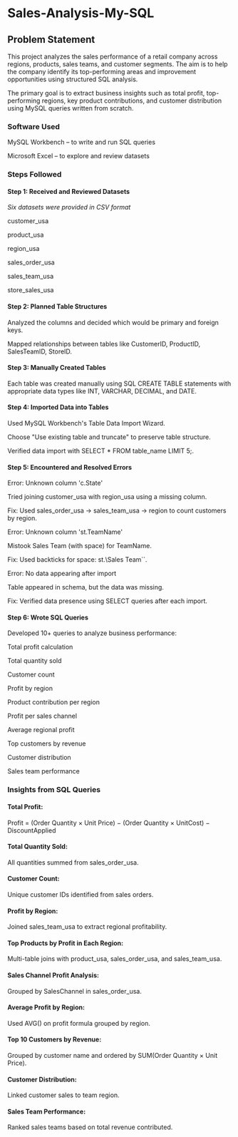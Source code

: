 # Sales-Analysis-My-SQL

## Problem Statement

This project analyzes the sales performance of a retail company across regions, products, sales teams, and customer segments. The aim is to help the company identify its top-performing areas and improvement opportunities using structured SQL analysis.

The primary goal is to extract business insights such as total profit, top-performing regions, key product contributions, and customer distribution using MySQL queries written from scratch.

### Software Used

MySQL Workbench – to write and run SQL queries

Microsoft Excel – to explore and review datasets

### Steps Followed

#### Step 1: Received and Reviewed Datasets

_Six datasets were provided in CSV format_

customer_usa

product_usa

region_usa

sales_order_usa

sales_team_usa

store_sales_usa


#### Step 2: Planned Table Structures

Analyzed the columns and decided which would be primary and foreign keys.

Mapped relationships between tables like CustomerID, ProductID, SalesTeamID, StoreID.


#### Step 3: Manually Created Tables

Each table was created manually using SQL CREATE TABLE statements with appropriate data types like INT, VARCHAR, DECIMAL, and DATE.

#### Step 4: Imported Data into Tables

Used MySQL Workbench's Table Data Import Wizard.

Choose "Use existing table and truncate" to preserve table structure.

Verified data import with SELECT * FROM table_name LIMIT 5;.


#### Step 5: Encountered and Resolved Errors

Error: Unknown column 'c.State'

Tried joining customer_usa with region_usa using a missing column.

Fix: Used sales_order_usa → sales_team_usa → region to count customers by region.


Error: Unknown column 'st.TeamName'

Mistook Sales Team (with space) for TeamName.

Fix: Used backticks for space: st.\Sales Team``.


Error: No data appearing after import

Table appeared in schema, but the data was missing.

Fix: Verified data presence using SELECT queries after each import.


#### Step 6: Wrote SQL Queries

Developed 10+ queries to analyze business performance:

Total profit calculation

Total quantity sold

Customer count

Profit by region

Product contribution per region

Profit per sales channel

Average regional profit

Top customers by revenue

Customer distribution

Sales team performance

### Insights from SQL Queries

#### Total Profit:

Profit = (Order Quantity × Unit Price) − (Order Quantity × UnitCost) − DiscountApplied

#### Total Quantity Sold:

All quantities summed from sales_order_usa.

#### Customer Count:

Unique customer IDs identified from sales orders.

#### Profit by Region:

Joined sales_team_usa to extract regional profitability.

#### Top Products by Profit in Each Region:

Multi-table joins with product_usa, sales_order_usa, and sales_team_usa.

#### Sales Channel Profit Analysis:

Grouped by SalesChannel in sales_order_usa.

#### Average Profit by Region:

Used AVG() on profit formula grouped by region.

#### Top 10 Customers by Revenue:

Grouped by customer name and ordered by SUM(Order Quantity × Unit Price).

#### Customer Distribution:

Linked customer sales to team region.

#### Sales Team Performance:

Ranked sales teams based on total revenue contributed.